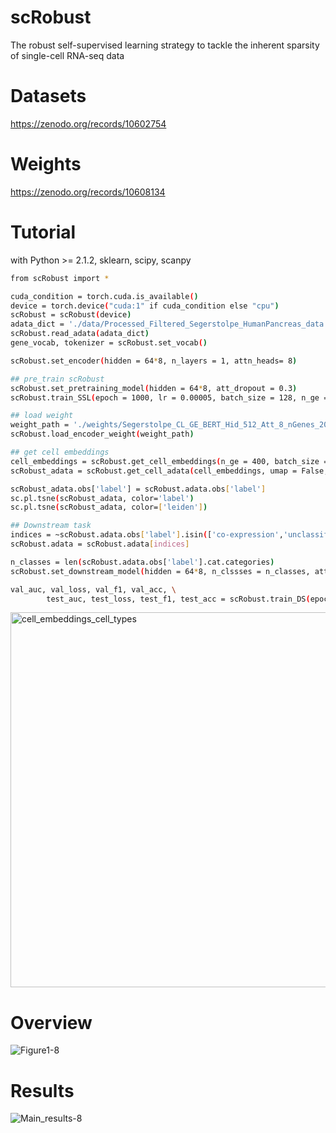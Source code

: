 # scRobust
The robust self-supervised learning strategy to tackle the inherent sparsity of single-cell RNA-seq data

# Datasets
https://zenodo.org/records/10602754

# Weights
https://zenodo.org/records/10608134

# Tutorial
with Python >= 2.1.2, sklearn, scipy, scanpy

```sh
from scRobust import *

cuda_condition = torch.cuda.is_available()
device = torch.device("cuda:1" if cuda_condition else "cpu")
scRobust = scRobust(device)
adata_dict = './data/Processed_Filtered_Segerstolpe_HumanPancreas_data.h5ad'
scRobust.read_adata(adata_dict)
gene_vocab, tokenizer = scRobust.set_vocab()

scRobust.set_encoder(hidden = 64*8, n_layers = 1, attn_heads= 8)

## pre_train scRobust
scRobust.set_pretraining_model(hidden = 64*8, att_dropout = 0.3)
scRobust.train_SSL(epoch = 1000, lr = 0.00005, batch_size = 128, n_ge = 250, save_path = './weights/')

## load weight
weight_path = './weights/Segerstolpe_CL_GE_BERT_Hid_512_Att_8_nGenes_200_ly_1_bt_128_encoder.pt'
scRobust.load_encoder_weight(weight_path)

## get cell embeddings
cell_embeddings = scRobust.get_cell_embeddings(n_ge = 400, batch_size = 64)
scRobust_adata = scRobust.get_cell_adata(cell_embeddings, umap = False, tsne = True, leiden = True, n_comps = 50, n_neighbors=10, n_pcs=50)

scRobust_adata.obs['label'] = scRobust.adata.obs['label']
sc.pl.tsne(scRobust_adata, color='label')
sc.pl.tsne(scRobust_adata, color=['leiden'])

## Downstream task
indices = ~scRobust.adata.obs['label'].isin(['co-expression','unclassified endocrine']).values
scRobust.adata = scRobust.adata[indices]

n_classes = len(scRobust.adata.obs['label'].cat.categories)
scRobust.set_downstream_model(hidden = 64*8, n_clssses = n_classes, att_dropout = 0.3)

val_auc, val_loss, val_f1, val_acc, \
        test_auc, test_loss, test_f1, test_acc = scRobust.train_DS(epoch = 20, lr = 5e-5, batch_size = 64, n_ge = 800)

```
<img src="https://github.com/DMCB-GIST/scRobust/assets/31497898/00649a67-6005-45b3-8245-6a63c5c37504" alt="cell_embeddings_cell_types" width="600"/>

# Overview
![Figure1-8](https://github.com/DMCB-GIST/scRobust/assets/31497898/2ec9e5cc-177a-454f-8ce2-6dbdf89b83cb)

# Results
![Main_results-8](https://github.com/DMCB-GIST/scRobust/assets/31497898/a736e655-ca70-4d75-b35a-ad43e27efcaa)
